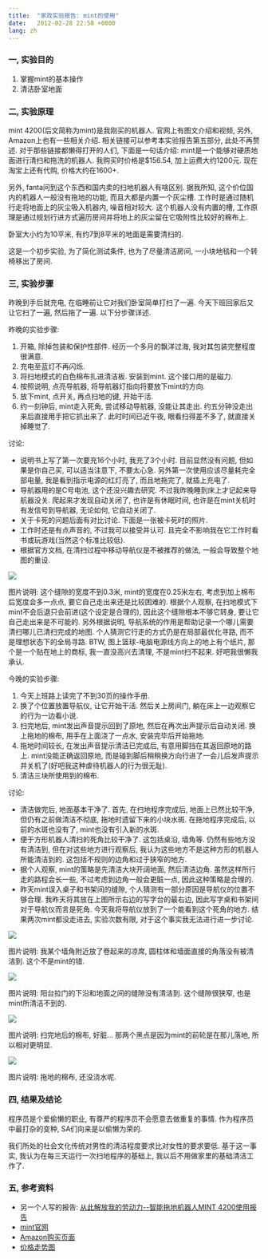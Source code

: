 ```yaml
---
title:  "家政实验报告: mint的使用"
date:   2012-02-28 22:58 +0800
lang: zh
---
```


### 一, 实验目的

1. 掌握mint的基本操作
1. 清洁卧室地面

### 二, 实验原理

mint 4200(后文简称为mint)是我刚买的机器人. 官网上有图文介绍和视频, 另外, Amazon上也有一些相关介绍. 相关链接可以参考本实验报告第五部分, 此处不再赘述. 对于那些链接都懒得打开的人们, 下面是一句话介绍: mint是一个能够对硬质地面进行清扫和拖洗的机器人. 我购买时价格是$156.54, 加上运费大约1200元. 现在淘宝上还有代购, 价格大约在1600+.

另外, fanta问到这个东西和国内卖的扫地机器人有啥区别. 据我所知, 这个价位国内的机器人一般没有拖地的功能, 而且大都是内置一个灰尘槽. 工作时是通过随机行走将地面上的灰尘吸入机器内, 噪音相对较大. 这个机器人没有内置的槽, 工作原理是通过规划行进方式遍历房间并将地上的灰尘留在它吸附性比较好的棉布上.

卧室大小约为10平米, 有约7到8平米的地面是需要清扫的.

这是一个初步实验, 为了简化测试条件, 也为了尽量清洁房间, 一小块地毯和一个转椅移出了房间.

### 三, 实验步骤

昨晚到手后就充电, 在临睡前让它对我们卧室简单打扫了一遍. 今天下班回家后又让它扫了一遍, 然后拖了一遍. 以下分步骤详述.

昨晚的实验步骤:

1. 开箱, 除掉包装和保护性部件. 经历一个多月的飘洋过海, 我对其包装完整程度很满意.
1. 充电至蓝灯不再闪烁.
1. 将扫地模式的白色棉布扎进清洁板. 安装到mint. 这个接口用的是磁力.
1. 按照说明, 点亮导航器, 将导航器灯指向将要放下mint的方向.
1. 放下mint, 点开关, 再点扫地的键, 开始干活.
1. 约一刻钟后, mint走入死角, 尝试移动导航器, 没能让其走出. 约五分钟没走出来后直接用手把它抓出来了. 此时时间已近午夜, 眼看扫得差不多了, 就直接关掉睡觉了.

讨论:

* 说明书上写了第一次要充16个小时, 我充了3个小时. 目前显然没有问题, 但如果是你自己买, 可以适当注意下, 不要太心急. 另外第一次使用应该尽量耗完全部电量, 我是看到指示电源的红灯亮了, 而且地拖完了, 就插上充电了.
* 导航器用的是C号电池, 这个还没兴趣去研究. 不过我昨晚睡到床上才记起来导航器没关. 爬起来才发现自动关闭了, 也许是有休眠时间, 也许是在mint关机时有发信号到导航器, 无论如何, 它自动关闭了.
* 关于卡死的问题后面有对比讨论. 下面是一张被卡死时的照片.
* 工作时还是有点声音的, 不过我可以接受并认可. 且完全不影响我在它工作时看书或玩游戏(当然这个标准比较低).
* 根据官方文档, 在清扫过程中移动导航仪是不被推荐的做法, 一般会导致整个地图的重设.

<img src="/media/2012/mint-01.png" />

图片说明: 这个缝隙的宽度不到0.3米, mint的宽度在0.25米左右, 考虑到加上棉布后宽度会多一点点, 要它自己走出来还是比较困难的. 根据个人观察, 在扫地模式下mint不会后退只会前进(这个设定是合理的), 因此这个缝隙根本不够它转身, 要让它自己走出来是不可能的. 另外根据说明, 导航系统的作用是帮助记录一个哪儿需要清扫哪儿已清扫完成的地图. 个人猜测它行走的方式仍是在局部最优化寻路, 而不是理想状态下的全局寻路. BTW, 图上篮球-电脑电源线方向上的地上有个纸片, 那个是一个贴在地上的商标, 我一直没高兴去清理, 不是mint扫不起来. 好吧我很懒我承认.

今晚的实验步骤:

1. 今天上班路上读完了不到30页的操作手册.
1. 换了个位置放置导航仪, 让它开始干活. 然后关上房间门, 躺在床上一边观察它的行为一边看小说.
1. 扫完地后, mint发出声音提示回到了原地, 然后在再次出声提示后自动关闭. 换上拖地的棉布, 用手在上面浇了一点水, 安装完毕后开始拖地.
1. 拖地时间较长, 在发出声音提示清洁已完成后, 有意用脚挡在其返回原地的路上. mint没能正确返回原地, 而是碰到脚后稍稍换方向行进了一会儿后发声提示并关机了(好吧我这种虐待机器人的行为很无耻).
1. 清洁三块所使用到的棉布.

讨论:

* 清洁做完后, 地面基本干净了. 首先, 在扫地程序完成后, 地面上已然比较干净, 但仍有之前做清洁不彻底, 拖地时遗留下来的小块水斑. 在拖地程序完成后, 以前的水斑也没有了, mint也没有引入新的水斑.
* 便于方形机器人清扫的死角比较干净了. 这包括桌沿, 墙角等. 仍然有些地方没有清洁到, 但在对这些地方进行观察后, 我认为这些地方不是这种方形的机器人所能清洁到的. 这包括不规则的边角和过于狭窄的地方.
* 据个人观察, mint的策略是先清洁大块开阔地面, 然后清洁边角. 虽然这样所行走的路程会长一些, 不过考虑到边角一般会更脏一点, 因此这种策略是合理的.
* 昨天mint误入桌子和书架间的缝隙, 个人猜测有一部分原因是导航仪的位置不够合理. 我昨天将其放在上图所示右边的写字台的最右边, 因此写字桌和书架间对于导航仪而言是死角. 今天我将导航仪放到了一个能看到这个死角的地方. 结果两次mint都没走进去, 实验次数有限, 对于这个事实我无法进行进一步讨论.

<img src="/media/2012/mint-02.png" />

图片说明: 我某个墙角附近放了卷起来的凉席, 圆柱体和墙面直接的角落没有被清洁到. 这个不是mint的错.

<img src="/media/2012/mint-03.png" />

图片说明: 阳台拉门的下沿和地面之间的缝隙没有清洁到. 这个缝隙很狭窄, 也是mint所清洁不到的.

<img src="/media/2012/mint-04.png" />

图片说明: 扫完地后的棉布, 好脏... 那两个黑点是因为mint的前轮是在那儿落地, 所以相对更明显.

<img src="/media/2012/mint-05.png" />

图片说明: 拖地的棉布, 还没浇水呢.

### 四, 结果及结论

程序员是个爱偷懒的职业, 有尊严的程序员不会愿意去做重复的事情. 作为程序员中最打杂的变种, SA们向来是以偷懒为荣的.

我们所处的社会文化传统对男性的清洁程度要求比对女性的要求要低. 基于这一事实, 我认为在每三天运行一次扫地程序的基础上, 我以后不用做家里的基础清洁工作了.

### 五, 参考资料

* 另一个人写的报告: [从此解放我的劳动力--智能拖地机器人MINT 4200使用报告](http://www.deyi.com/thread-3671298-1-1.html)
* [mint官网](http://mintcleaner.com/)
* [Amazon购买页面](http://www.amazon.com/Evolution-Robotics-Mint-Automatic-4200/dp/B00408PCEW)
* [价格走势图](http://camelcamelcamel.com/Evolution-Robotics-Mint-Automatic-4200/product/B00408PCEW)
